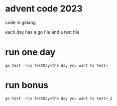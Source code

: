 # advent code 2023

code in golang

each day has a go file and a test file

# run one day

```go test -run TestDay<the day you want to test>```

# run bonus

```go test -run TestDay<the day you want to test>_2```

